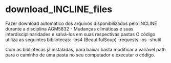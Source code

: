 # download_INCLINE_files
Fazer download automático dos arquivos disponibilizados pelo INCLINE durante a disciplina AGM5832 - Mudanças climáticas e suas interdisciplinaridades e salvá-los em suas respectivas pastas
O código utiliza as seguintes bibliotecas:
-bs4 (BeautifulSoup)
-requests
-os
-shutil

Com as bibliotecas já instaladas, para baixar basta modificar a variável path para o caminho de uma pasta no seu computador e executar o código. 
